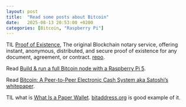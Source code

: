 ```yaml
---
layout: post
title:  "Read some posts about Bitcoin"
date:   2025-08-13 20:53:00 +0200
categories: [Bitcoin, "Raspberry Pi"]
---
```

TIL [Proof of Existence](https://proofofexistence.com), The original Blockchain notary service, offering instant, anonymous, distributed, and secure proof of existence for any document, agreement, or contract. [repo](https://github.com/proofofexistence/proofofexistence).

Read [Build & run a full Bitcoin node with a Raspberry Pi 5](https://bennet.org/blog/building-a-bitcoin-node-with-raspberry-pi).

Read [Bitcoin: A Peer-to-Peer Electronic Cash System aka Satoshi’s whitepaper](https://bitcoin.org/bitcoin.pdf).

TIL what is [What Is a Paper Wallet](https://www.investopedia.com/terms/p/paper-wallet.asp). [bitaddress.org](bitaddress.org) is good example of it.
